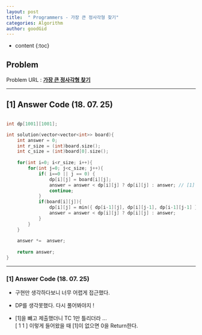 ```yaml
---
layout: post
title:  " Programmers - 가장 큰 정사각형 찾기"
categories: Algorithm
author: goodGid
---
```

* content
{:toc}


## Problem 
Problem URL : **[가장 큰 정사각형 찾기](https://programmers.co.kr/learn/courses/30/lessons/12905)**

---

## [1] Answer Code (18. 07. 25)

``` cpp

int dp[1001][1001];

int solution(vector<vector<int>> board){
    int answer = 0;
    int r_size = (int)board.size();
    int c_size = (int)board[0].size();
    
    for(int i=0; i<r_size; i++){
        for(int j=0; j<c_size; j++){
            if( i==0 || j == 0) {
                dp[i][j] = board[i][j];
                answer = answer < dp[i][j] ? dp[i][j] : answer; // [1]
                continue;
            }
            if(board[i][j]){
                dp[i][j] = min({ dp[i-1][j], dp[i][j-1], dp[i-1][j-1] }) + 1;
                answer = answer < dp[i][j] ? dp[i][j] : answer;
            }
        }
    }
    
    answer *=  answer;
    
    return answer;
}

```

---

### [1] Answer Code (18. 07. 25)

* 구현만 생각하다보니 너무 어렵게 접근했다.

* DP를 생각못했다. 다시 풀어봐야지 ! 

* [1]을 뺴고 제출했더니 TC 1만 틀리더라 ... <br> [ 1 1 ] 이렇게 들어왔을 때 [1]이 없으면 0을 Return한다.
